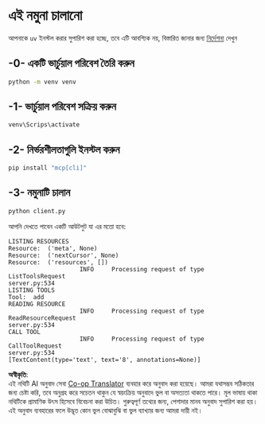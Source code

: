 <!--
CO_OP_TRANSLATOR_METADATA:
{
  "original_hash": "0ab9613fc9595f493847f91275859a18",
  "translation_date": "2025-05-17T10:00:19+00:00",
  "source_file": "03-GettingStarted/02-client/solution/python/README.md",
  "language_code": "bn"
}
-->
# এই নমুনা চালানো

আপনাকে `uv` ইনস্টল করার সুপারিশ করা হচ্ছে, তবে এটি আবশ্যিক নয়, বিস্তারিত জানার জন্য [নির্দেশনা](https://docs.astral.sh/uv/#highlights) দেখুন

## -0- একটি ভার্চুয়াল পরিবেশ তৈরি করুন

```bash
python -m venv venv
```

## -1- ভার্চুয়াল পরিবেশ সক্রিয় করুন

```bash
venv\Scrips\activate
```

## -2- নির্ভরশীলতাগুলি ইনস্টল করুন

```bash
pip install "mcp[cli]"
```

## -3- নমুনাটি চালান

```bash
python client.py
```

আপনি দেখতে পাবেন একটি আউটপুট যা এর মতো হবে:

```text
LISTING RESOURCES
Resource:  ('meta', None)
Resource:  ('nextCursor', None)
Resource:  ('resources', [])
                    INFO     Processing request of type ListToolsRequest                                                                               server.py:534
LISTING TOOLS
Tool:  add
READING RESOURCE
                    INFO     Processing request of type ReadResourceRequest                                                                            server.py:534
CALL TOOL
                    INFO     Processing request of type CallToolRequest                                                                                server.py:534
[TextContent(type='text', text='8', annotations=None)]
```

**অস্বীকৃতি**:  
এই নথিটি AI অনুবাদ সেবা [Co-op Translator](https://github.com/Azure/co-op-translator) ব্যবহার করে অনুবাদ করা হয়েছে। আমরা যথাসম্ভব সঠিকতার জন্য চেষ্টা করি, তবে অনুগ্রহ করে সচেতন থাকুন যে স্বয়ংক্রিয় অনুবাদে ভুল বা অসত্যতা থাকতে পারে। মূল ভাষায় থাকা নথিটিকে প্রামাণিক উৎস হিসেবে বিবেচনা করা উচিত। গুরুত্বপূর্ণ তথ্যের জন্য, পেশাদার মানব অনুবাদ সুপারিশ করা হয়। এই অনুবাদ ব্যবহারের ফলে উদ্ভূত কোন ভুল বোঝাবুঝি বা ভুল ব্যাখ্যার জন্য আমরা দায়ী নই।